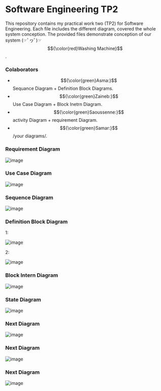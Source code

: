 # Software Engineering TP2

This repository contains my practical work two (TP2) for Software Engineering. Each file includes the different diagram, covered the whole system conception. 
The provided files demonstrate conception of our system (☞ﾟヮﾟ)☞ $${\color{red}Washing Machine}$$.

### Colaborators  
- $${\color{green}Asma:}$$ Sequance Diagram + Definition Block Diagrams.  
- $${\color{green}Zaineb:}$$ Use Case Diagram + Block Inetrn Diagram.
- $${\color{green}Saoussenne:}$$ activity Diagram + requirement Diagram.
- $${\color{green}Samar:}$$ /your diagrams/.


### Requirement Diagram
![image](https://github.com/Batout-asma/Software-Engineering-2/blob/main/Sequence%20Diagram.png?raw=true)

### Use Case Diagram
![image](https://github.com/Batout-asma/Software-Engineering-2/blob/main/use%20case%20diagram.png)

### Sequence Diagram 
![image](https://github.com/Batout-asma/Software-Engineering-2/blob/main/Sequence%20Diagram.png?raw=true)

### Definition Block Diagram 
1:

![image](https://github.com/Batout-asma/Software-Engineering-2/blob/main/Definition%20Block%20Diagram%201.png)

2:

![image](https://github.com/Batout-asma/Software-Engineering-2/blob/main/Definition%20Block%20Diagram%202.png)

### Block Intern Diagram 
![image](https://github.com/Batout-asma/Software-Engineering-2/blob/main/block%20intern%20diagram.png)

### State Diagram 
![image](https://github.com/Batout-asma/Software-Engineering-2/blob/main/Sequence%20Diagram.png?raw=true)

### Next Diagram 
![image](https://github.com/Batout-asma/Software-Engineering-2/blob/main/Sequence%20Diagram.png?raw=true)

### Next Diagram 
![image](https://github.com/Batout-asma/Software-Engineering-2/blob/main/Sequence%20Diagram.png?raw=true)

### Next Diagram 
![image](https://github.com/Batout-asma/Software-Engineering-2/blob/main/Sequence%20Diagram.png?raw=true)

